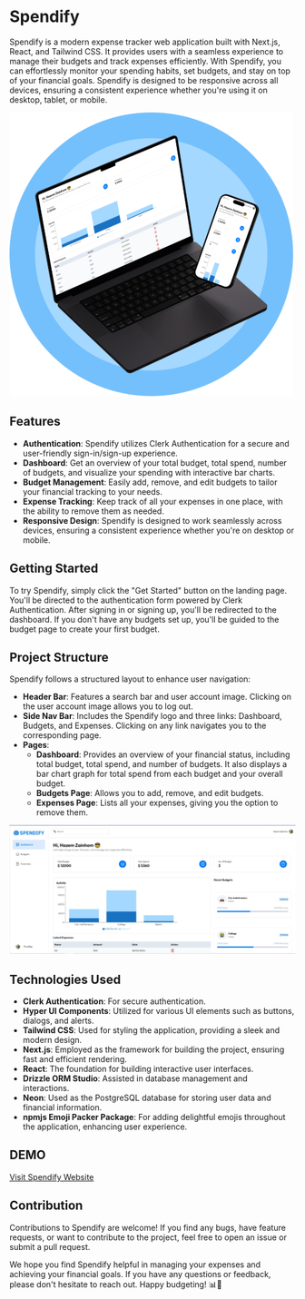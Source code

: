 # Spendify

Spendify is a modern expense tracker web application built with Next.js, React, and Tailwind CSS. It provides users with a seamless experience to manage their budgets and track expenses efficiently. With Spendify, you can effortlessly monitor your spending habits, set budgets, and stay on top of your financial goals. Spendify is designed to be responsive across all devices, ensuring a consistent experience whether you're using it on desktop, tablet, or mobile.

![Spendify Mockup](/public/mockup.png)

## Features

- **Authentication**: Spendify utilizes Clerk Authentication for a secure and user-friendly sign-in/sign-up experience.
- **Dashboard**: Get an overview of your total budget, total spend, number of budgets, and visualize your spending with interactive bar charts.
- **Budget Management**: Easily add, remove, and edit budgets to tailor your financial tracking to your needs.
- **Expense Tracking**: Keep track of all your expenses in one place, with the ability to remove them as needed.
- **Responsive Design**: Spendify is designed to work seamlessly across devices, ensuring a consistent experience whether you're on desktop or mobile.

## Getting Started

To try Spendify, simply click the "Get Started" button on the landing page. You'll be directed to the authentication form powered by Clerk Authentication. After signing in or signing up, you'll be redirected to the dashboard. If you don't have any budgets set up, you'll be guided to the budget page to create your first budget.

## Project Structure

Spendify follows a structured layout to enhance user navigation:

- **Header Bar**: Features a search bar and user account image. Clicking on the user account image allows you to log out.
- **Side Nav Bar**: Includes the Spendify logo and three links: Dashboard, Budgets, and Expenses. Clicking on any link navigates you to the corresponding page.
- **Pages**:
  - **Dashboard**: Provides an overview of your financial status, including total budget, total spend, and number of budgets. It also displays a bar chart graph for total spend from each budget and your overall budget.
  - **Budgets Page**: Allows you to add, remove, and edit budgets.
  - **Expenses Page**: Lists all your expenses, giving you the option to remove them.

![Landing Page](/public/landing.png)

## Technologies Used

- **Clerk Authentication**: For secure authentication.
- **Hyper UI Components**: Utilized for various UI elements such as buttons, dialogs, and alerts.
- **Tailwind CSS**: Used for styling the application, providing a sleek and modern design.
- **Next.js**: Employed as the framework for building the project, ensuring fast and efficient rendering.
- **React**: The foundation for building interactive user interfaces.
- **Drizzle ORM Studio**: Assisted in database management and interactions.
- **Neon**: Used as the PostgreSQL database for storing user data and financial information.
- **npmjs Emoji Packer Package**: For adding delightful emojis throughout the application, enhancing user experience.

## DEMO

[Visit Spendify Website](https://spendify-five.vercel.app)

## Contribution

Contributions to Spendify are welcome! If you find any bugs, have feature requests, or want to contribute to the project, feel free to open an issue or submit a pull request.


We hope you find Spendify helpful in managing your expenses and achieving your financial goals. If you have any questions or feedback, please don't hesitate to reach out. Happy budgeting! 📊💸
